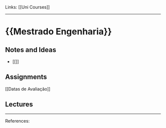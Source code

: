 Links: [[Uni Courses]]
___
# {{Mestrado Engenharia}}

## Notes and Ideas
- [[]]
## Assignments
[[Datas de Avaliação]]
## Lectures
___
References:
